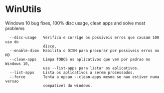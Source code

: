 # WinUtils
Windows 10 bug fixes, 100% disc usage, clean apps and solve most problems

```                   
  --disc-usage   Verifica e corrige os possiveis erros que causam 100 uso do
                 disco.
  --enable-dism  Habilita o DISM para procurar por possiveis erros no HD
  --clean-apps   Limpa TODOS os aplicativos que vem por padrao no Windows 10,
                 use --list-apps para listar os aplicativos.
  --list-apps    Lista os aplicativos a serem processados.
  --force        Tenta a opcao --clean-apps mesmo se nao estiver numa versao
                 compativel do windows.
  
  ```
  
  
  
  
